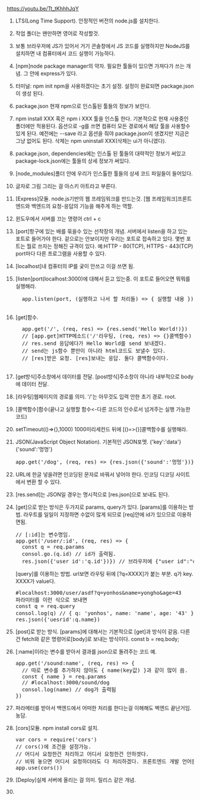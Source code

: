 https://youtu.be/Tt_tKhhhJqY

1.  LTS(Long Time Support). 안정적인 버전의 node.js를 설치한다.
2.  작업 폴더는 왠만하면 영어로 작성할것.
3.  보통 브라우저에 JS가 있어서 거기 콘솔창에서 JS 코드를 실행하지만
    NodeJS를 설치하면 내 컴퓨터에서 코드 실행이 가능하다.
4.  [npm]node package manager의 약자.
    필요한 툴들이 있으면 가져다가 쓰는 개념.
    그 안에 express가 있다.
5.  터미널: npm init
    npm을 사용하겠다는 초기 설정. 설정이 완료되면 package.json이 생성 된다.
6.  package.json 현재 npm으로 인스톨된 툴들의 정보가 보인다.
7.  npm install XXX 혹은 npm i XXX
    툴을 인스톨 한다. 기본적으로 현재 사용중인 폴더에만 적용된다.
    옵션으로 -g를 쓰면 컴퓨터 모든 경로에서 해당 툴을 사용할수 있게 된다.
    예전에는 --save 라고 옵션을 줘야 package.json이 생겼지만 지금은 그냥 없어도 된다.
    삭제는 npm uninstall XXX(삭제는 ui가 아니였다).
8.  package.json, dependencies에는 인스톨 된 툴들의 대략적인 정보가 써있고
    package-lock.json에는 툴들의 상세 정보가 써있다.
9.  [node_modules]폴더 안에 우리가 인스톨한 툴들의 상세 코드 파일들이 들어있다.
10. 글자로 그림 그리는 걸 아스키 아트라고 부른다.
11. [Express]모듈. node.js기반의 웹 프레임워크를 만드는것.
    [웹 프레임워크]프론트 엔드와 백엔드의 요청-응답의 기능을 해주게 하는 역할.
12. 윈도우에서 서버를 끄는 명령어 ctrl + c
13. [port]항구에 있는 배를 묶을수 있는 선착장의 개념.
    서버에서 listen을 하고 있는 포트로 들어가야 한다.
    겉으로는 안보이지만 우리는 포트로 접속하고 있다.
    몇번 포트는 뭘로 쓰자는 정해진 규격이 있다.
    예:HTTP - 80(TCP), HTTPS - 443(TCP)
    port마다 다른 프로그램을 사용할 수 있다.
14. [localhost]내 컴퓨터의 IP를 궂이 안쓰고 이걸 쓰면 됨.
15. [listen]port(localhost:3000)에 대해서 듣고 있는중. 이 포트로 들어오면 뭐뭐를 실행해라.
      <pre>
      app.listen(port, (실행하고 나서 할 처리들) => { 실행할 내용 })
      </pre>
16. [get]함수.
      <pre>
      app.get('/', (req, res) => {res.send('Hello World!)})
      // [app.get]HTTP메소드('/'라우팅, (req, res) => {}콜백함수)
      // res.send 응답에다가 Hello World를 send 보내겠다.
      // send는 js함수 뿐만이 아니라 html코드도 보낼수 있다.
      // [res]받은 요청. [res]보내는 응답. 둘다 콜백함수이다.
      </pre>
17. [get방식]주소창에서 데이터를 전달.
    [post방식]주소창이 아니라 내부적으로 body에 데이터 전달.
18. [라우팅]웹페이지의 경로를 의미.
    '/'는 아무것도 입력 안한 초기 경로. root.
19. [콜백함수]함수(끝나고 실행할 함수<-다른 코드의 인수로서 넘겨주는 실행 가능한 코드)
20. setTimeout(()=>{},1000) 1000미리세컨드 뒤에 [()=>{}]콜백함수를 실행해라.
21. JSON(JavaScript Object Notation).
    기본적인 JSON포멧. {'key':'data'} {'sound':'멍멍'}
    <pre>
    app.get('/dog', (req, res) => {res.json({'sound':'멍멍'})})
    </pre>
22. URL에 한글 넣을려면 인코딩된 문자로 바꿔서 넣어야 한다.
    인코딩 디코딩 사이트에서 변환 할 수 있다.
23. [res.send]는 JSON일 경우는 명시적으로 [res.json]으로 보내도 된다.
24. [get]으로 받는 방식은 두가지로 params, query가 있다.
    [params]를 이용하는 방법.
    라우트를 일일이 지정하면 수없이 많게 되므로 [req]안에 id가 있으므로 이용하면됨.
    <pre>
    // [:id]는 변수명임.
    app.get('/user/:id', (req, res) => {
      const q = req.params
      consol.go.(q.id) // id가 출력됨.
      res.json({'user id':'q.id'})}) // 브라우저에 {"user id":"q.id"}가 출력됨.
    </pre>

    [query]를 이용하는 방법.
    url보면 라우팅 뒤에 [?q=XXXX]가 붙는 부분. q가 key. XXXX가 value다.
    <pre>
    #localhost:3000/user/asdf?q=yonhos&name=yongho&age=43
    파라미터를 이런 식으로 보내면
    const q = req.query
    consol.log(q) // { q: 'yonhos', name: 'name', age: '43' } 가 출력됨.
    res.json({'uesrid':q.name})
    </pre>

25. [post]로 받는 방식. [params]에 대해서는 기본적으로 [get]과 방식이 같음.
    다른건 fetch와 같은 명령어로[body]로 보내는 방식이다.
    const b = req.body;
26. [:name]이라는 변수를 받아서 결과를 json으로 돌려주는 코드 예.
    <pre>
    app.get('/sound:name', (req, res) => {
      // 따로 변수를 추가하지 않아도 { name(key값) }과 같이 많이 씀.
      const { name } = req.params
      // #localhost:3000/sound/dog
      consol.log(name) // dog가 출력됨
    })
    </pre>
27. 파라메터를 받아서 백엔드에서 어떠한 처리를 한다는걸 이해해도 벡엔드 끝난거임. 농담.

28. [cors]모듈.
    npm install cors로 설치.
    <pre>
    var cors = require('cors')
    // cors()에 조건을 설정가능. 
    // 어디서 요청한건 처리하고 어디서 요청한건 안하겟다.
    // 비워 놓으면 어디서 요청하더라도 다 처리하겠다. 프론트엔드 개발 언어들이 다른걸 개념한듯함.
    app.use(cors())
    </pre>
29. [Deploy]실제 서버에 올리는 걸 의미. 릴리스 같은 개념.
30. 
